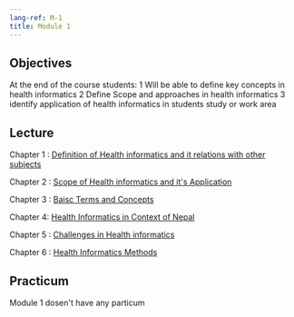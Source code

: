 ```yaml
---
lang-ref: M-1
title: Module 1
---
```

## Objectives 
At the end of the course students:
1	Will be able to define key concepts in health informatics
2	Define Scope and approaches in health informatics
3	identify application of health informatics in students study or work area 


## Lecture
Chapter 1 : [Definition of Health informatics and it relations with other subjects](01_01.md)

Chapter 2 : [Scope of Health informatics and it's Application](01_02.md)

Chapter 3 : [Baisc Terms and Concepts](01_03.md)

Chapter 4: [Health Informatics in Context of Nepal](01_04.md)

Chapter 5 : [Challenges in Health informatics](01_05.md)

Chapter 6 : [Health Informatics Methods](01_05.md)

## Practicum
Module 1 dosen't have any particum
